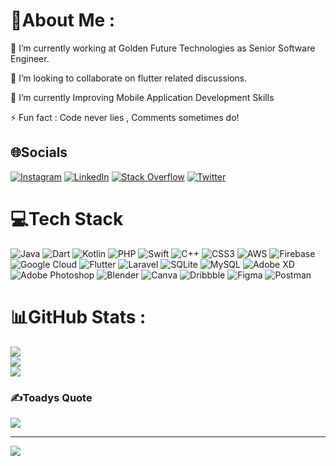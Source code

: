 # 💫About Me :
🔭 I’m currently working at Golden Future Technologies  as Senior Software Engineer.

👯 I’m looking to collaborate on flutter related discussions.

🌱 I’m currently Improving Mobile Application Development Skills

⚡ Fun fact : Code never lies , Comments sometimes do!


## 🌐Socials
[![Instagram](https://img.shields.io/badge/Instagram-%23E4405F.svg?logo=Instagram&logoColor=white)](https://instagram.com/m.4nish) [![LinkedIn](https://img.shields.io/badge/LinkedIn-%230077B5.svg?logo=linkedin&logoColor=white)](https://linkedin.com/in/manish-verma-82844a220) [![Stack Overflow](https://img.shields.io/badge/-Stackoverflow-FE7A16?logo=stack-overflow&logoColor=white)](https://stackoverflow.com/users/16952036) [![Twitter](https://img.shields.io/badge/Twitter-%231DA1F2.svg?logo=Twitter&logoColor=white)](https://twitter.com/memerprogrammer) 

# 💻Tech Stack
![Java](https://img.shields.io/badge/java-%23ED8B00.svg?style=plastic&logo=java&logoColor=white) ![Dart](https://img.shields.io/badge/dart-%230175C2.svg?style=plastic&logo=dart&logoColor=white) ![Kotlin](https://img.shields.io/badge/kotlin-%230095D5.svg?style=plastic&logo=kotlin&logoColor=white) ![PHP](https://img.shields.io/badge/php-%23777BB4.svg?style=plastic&logo=php&logoColor=white) ![Swift](https://img.shields.io/badge/swift-F54A2A?style=plastic&logo=swift&logoColor=white) ![C++](https://img.shields.io/badge/c++-%2300599C.svg?style=plastic&logo=c%2B%2B&logoColor=white) ![CSS3](https://img.shields.io/badge/css3-%231572B6.svg?style=plastic&logo=css3&logoColor=white) ![AWS](https://img.shields.io/badge/AWS-%23FF9900.svg?style=plastic&logo=amazon-aws&logoColor=white) ![Firebase](https://img.shields.io/badge/firebase-%23039BE5.svg?style=plastic&logo=firebase) ![Google Cloud](https://img.shields.io/badge/Google%20Cloud-%234285F4.svg?style=plastic&logo=google-cloud&logoColor=white) ![Flutter](https://img.shields.io/badge/Flutter-%2302569B.svg?style=plastic&logo=Flutter&logoColor=white) ![Laravel](https://img.shields.io/badge/laravel-%23FF2D20.svg?style=plastic&logo=laravel&logoColor=white) ![SQLite](https://img.shields.io/badge/sqlite-%2307405e.svg?style=plastic&logo=sqlite&logoColor=white) ![MySQL](https://img.shields.io/badge/mysql-%2300f.svg?style=plastic&logo=mysql&logoColor=white) ![Adobe XD](https://img.shields.io/badge/Adobe%20XD-470137?style=plastic&logo=Adobe%20XD&logoColor=#FF61F6) ![Adobe Photoshop](https://img.shields.io/badge/adobephotoshop-%2331A8FF.svg?style=plastic&logo=adobephotoshop&logoColor=white) ![Blender](https://img.shields.io/badge/blender-%23F5792A.svg?style=plastic&logo=blender&logoColor=white) ![Canva](https://img.shields.io/badge/Canva-%2300C4CC.svg?style=plastic&logo=Canva&logoColor=white) ![Dribbble](https://img.shields.io/badge/Dribbble-EA4C89?style=plastic&logo=dribbble&logoColor=white) 	![Figma](https://img.shields.io/badge/figma-%23F24E1E.svg?style=plastic&logo=figma&logoColor=white) ![Postman](https://img.shields.io/badge/Postman-FF6C37?style=plastic&logo=postman&logoColor=white)
# 📊GitHub Stats :
![](https://github-readme-stats.vercel.app/api?username=iamtechmanish&theme=blue-green&hide_border=true&include_all_commits=false&count_private=true)<br/>
![](https://github-readme-streak-stats.herokuapp.com/?user=iamtechmanish&theme=blue-green&hide_border=true)<br/>
![](https://github-readme-stats.vercel.app/api/top-langs/?username=iamtechmanish&theme=blue-green&hide_border=true&include_all_commits=false&count_private=true&layout=compact)

### ✍️Toadys Quote
![](https://quotes-github-readme.vercel.app/api?type=horizontal&theme=radical)

---
[![](https://visitcount.itsvg.in/api?id=iamtechmanish&icon=0&color=0)](https://visitcount.itsvg.in)
